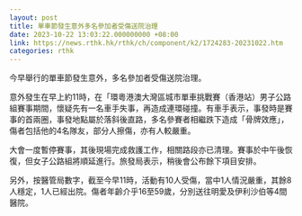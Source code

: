 ```yaml
---
layout: post
title: 單車節發生意外多名參加者受傷送院治理
date: 2023-10-22 13:03:22.000000000 +08:00
link: https://news.rthk.hk/rthk/ch/component/k2/1724283-20231022.htm
categories: rthk
---
```


今早舉行的單車節發生意外，多名參加者受傷送院治理。

意外發生在早上約11時，在「環粵港澳大灣區城市單車挑戰賽（香港站）男子公路組賽事期間，懷疑先有一名車手失事，再造成連環碰撞。有車手表示，事發時是賽事的首兩圈，事發地點屬於落斜後直路，多名參賽者相繼跌下造成「骨牌效應」，傷者包括他的4名隊友，部分人擦傷，亦有人較嚴重。

大會一度暫停賽事，其後現場完成救護工作，相關路段亦已清理。賽事於中午後恢復，但女子公路組將順延進行。旅發局表示，稍後會公布餘下項目安排。

另外，按醫管局數字，截至今早11時，活動有10人受傷，當中1人情況嚴重，其餘8人穩定，1人已經出院。傷者年齡介乎16至59歲，分別送往明愛及伊利沙伯等4間醫院。
